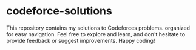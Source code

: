 # codeforce-solutions
This repository contains my solutions to Codeforces problems.  organized for easy navigation. Feel free to explore and learn, and don't hesitate to provide feedback or suggest improvements. Happy coding!
